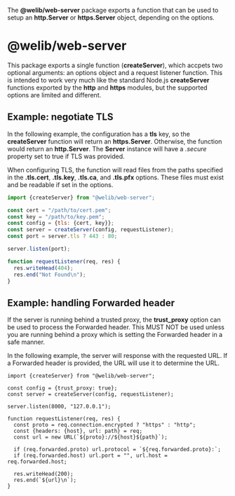 The **@welib/web-server** package exports a function that can be used to setup
an **http.Server** or **https.Server** object, depending on the options.

@welib/web-server
=================
This package exports a single function (**createServer**), which accpets two
optional arguments: an options object and a request listener function.  This is
intended to work very much like the standard Node.js **createServer** functions
exported by the **http** and **https** modules, but the supported options are
limited and different.

Example: negotiate TLS
----------------------
In the following example, the configuration has a **tls** key, so the
**createServer** function will return an **https.Server**.  Otherwise, the
function would return an **http.Server**.  The **Server** instance will have
a *.secure* property set to true if TLS was provided.

When configuring TLS, the function will read files from the paths specified in
the **.tls.cert**, **.tls.key**, **.tls.ca**, and **.tls.pfx** options.  These
files must exist and be readable if set in the options.

```js
import {createServer} from "@welib/web-server";

const cert = "/path/to/cert.pem";
const key = "/path/to/key.pem";
const config = {tls: {cert, key}};
const server = createServer(config, requestListener);
const port = server.tls ? 443 : 80;

server.listen(port);

function requestListener(req, res) {
  res.writeHead(404);
  res.end("Not Found\n");
}
```

Example: handling Forwarded header
----------------------------------
If the server is running behind a trusted proxy, the **trust_proxy** option can
be used to process the Forwarded header.  This MUST NOT be used unless you are
running behind a proxy which is setting the Forwarded header in a safe manner.

In the following example, the server will response with the requested URL.  If
a Forwarded header is provided, the URL will use it to determine the URL.

```
import {createServer} from "@welib/web-server";

const config = {trust_proxy: true};
const server = createServer(config, requestListener);

server.listen(8000, "127.0.0.1");

function requestListener(req, res) {
  const proto = req.connection.encrypted ? "https" : "http";
  const {headers: {host}, url: path} = req;
  const url = new URL(`${proto}://${host}${path}`);

  if (req.forwarded.proto) url.protocol = `${req.forwarded.proto}:`;
  if (req.forwarded.host) url.port = "", url.host = req.forwarded.host;

  res.writeHead(200);
  res.end(`${url}\n`);
}
```
